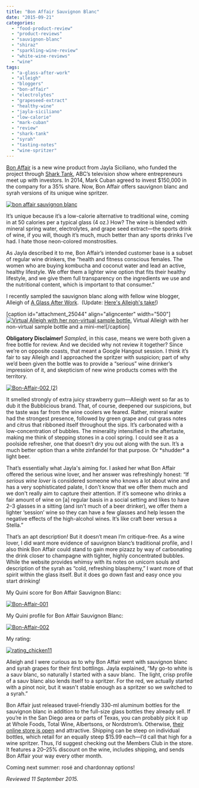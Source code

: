 ```yaml
---
title: "Bon Affair Sauvignon Blanc"
date: "2015-09-21"
categories: 
  - "food-product-review"
  - "product-reviews"
  - "sauvignon-blanc"
  - "shiraz"
  - "sparkling-wine-review"
  - "white-wine-reviews"
  - "wine"
tags: 
  - "a-glass-after-work"
  - "alleigh"
  - "bloggers"
  - "bon-affair"
  - "electrolytes"
  - "grapeseed-extract"
  - "healthy-wine"
  - "jayla-siciliano"
  - "low-calorie"
  - "mark-cuban"
  - "review"
  - "shark-tank"
  - "syrah"
  - "tasting-notes"
  - "wine-spritzer"
---
```


[Bon Affair](http://www.bonaffair.com/) is a new wine product from Jayla Siciliano, who funded the project through [Shark Tank](http://abc.go.com/shows/shark-tank), ABC’s television show where entrepreneurs meet up with investors. In 2014, Mark Cuban agreed to invest $150,000 in the company for a 35% share. Now, Bon Affair offers sauvignon blanc and syrah versions of its unique wine spritzer.

[![bon affair sauvignon blanc](http://s3.amazonaws.com/thegourmez-wpmedia/2015/09/Bon-Affair-001-2-334x500.jpg)](http://s3.amazonaws.com/thegourmez-wpmedia/2015/09/Bon-Affair-001-2.jpg)

It’s unique because it’s a low-calorie alternative to traditional wine, coming in at 50 calories per a typical glass (4 oz.) How? The wine is blended with mineral spring water, electrolytes, and grape seed extract—the sports drink of wine, if you will, though it’s much, much better than any sports drinks I’ve had. I hate those neon-colored monstrosities.

As Jayla described it to me, Bon Affair’s intended customer base is a subset of regular wine drinkers, the “health and fitness conscious females. The women who are buying kombucha and coconut water and lead an active, healthy lifestyle. We offer them a lighter wine option that fits their healthy lifestyle, and we give them full transparency on the ingredients we use and the nutritional content, which is important to that consumer.”

I recently sampled the sauvignon blanc along with fellow wine blogger, Alleigh of [A Glass After Work](http://aglassafterwork.com/blog/).  (Update: [Here's Alleigh's take!](http://aglassafterwork.com/blog/?p=3316))

\[caption id="attachment\_25044" align="aligncenter" width="500"\][![Virtual Alleigh with her non-virtual sample bottle.](http://s3.amazonaws.com/thegourmez-wpmedia/2015/09/Bon-affair-500x379.jpg)](http://s3.amazonaws.com/thegourmez-wpmedia/2015/09/Bon-affair.jpg) Virtual Alleigh with her non-virtual sample bottle and a mini-me!\[/caption\]

**Obligatory Disclaimer!** _Sampled_, in this case, means we were both given a free bottle for review. And we decided why not review it together? Since we’re on opposite coasts, that meant a Google Hangout session. I think it’s fair to say Alleigh and I approached the spritzer with suspicion; part of why we’d been given the bottle was to provide a “serious” wine drinker’s impression of it, and skepticism of new wine products comes with the territory.

[![Bon-Affair-002 (2)](http://s3.amazonaws.com/thegourmez-wpmedia/2015/09/Bon-Affair-002-2-500x334.jpg)](http://s3.amazonaws.com/thegourmez-wpmedia/2015/09/Bon-Affair-002-2.jpg)

It smelled strongly of extra juicy strawberry gum—Alleigh went so far as to dub it the Bubblicious brand. That, of course, deepened our suspicions, but the taste was far from the wine coolers we feared. Rather, mineral water had the strongest presence, followed by green grape and cut grass notes and citrus that ribboned itself throughout the sips. It’s carbonated with a low-concentration of bubbles. The minerality intensified in the aftertaste, making me think of stepping stones in a cool spring. I could see it as a poolside refresher, one that doesn’t dry you out along with the sun. It’s a much better option than a white zinfandel for that purpose. Or \*shudder\* a light beer.

That’s essentially what Jayla's aiming for. I asked her what Bon Affair offered the serious wine lover, and her answer was refreshingly honest: “If _serious wine lover_ is considered someone who knows a lot about wine and has a very sophisticated palate, I don't know that we offer them much and we don't really aim to capture their attention. If it’s someone who drinks a fair amount of wine on \[a\] regular basis in a social setting and likes to have 2–3 glasses in a sitting (and isn't much of a beer drinker), we offer them a lighter ‘session’ wine so they can have a few glasses and help lessen the negative effects of the high-alcohol wines. It’s like craft beer versus a Stella.”

That’s an apt description! But it doesn’t mean I’m critique-free. As a wine lover, I did want more evidence of sauvignon blanc’s traditional profile, and I also think Bon Affair could stand to gain more pizazz by way of carbonating the drink closer to champagne with tighter, highly concentrated bubbles. While the website provides whimsy with its notes on unicorn souls and description of the syrah as “cold, refreshing blasphemy,” I want more of that spirit within the glass itself. But it does go down fast and easy once you start drinking!

My Quini score for Bon Affair Sauvignon Blanc:

[![Bon-Affair-001](http://s3.amazonaws.com/thegourmez-wpmedia/2015/09/Bon-Affair-001-357x500.jpg)](http://s3.amazonaws.com/thegourmez-wpmedia/2015/09/Bon-Affair-001.jpg)

My Quini profile for Bon Affair Sauvignon Blanc:

[![Bon-Affair-002](http://s3.amazonaws.com/thegourmez-wpmedia/2015/09/Bon-Affair-002-1024x905.jpg)](http://s3.amazonaws.com/thegourmez-wpmedia/2015/09/Bon-Affair-002.jpg)

My rating:

[![rating_chicken11](http://s3.amazonaws.com/thegourmez-wpmedia/2009/02/rating_chicken11.gif)](http://s3.amazonaws.com/thegourmez-wpmedia/2009/02/rating_chicken11.gif)

Alleigh and I were curious as to why Bon Affair went with sauvignon blanc and syrah grapes for their first bottlings. Jayla explained, “My go-to white is a sauv blanc, so naturally I started with a sauv blanc.  The light, crisp profile of a sauv blanc also lends itself to a spritzer. For the red, we actually started with a pinot noir, but it wasn't stable enough as a spritzer so we switched to a syrah.”

Bon Affair just released travel-friendly 330-ml aluminum bottles for the sauvignon blanc in addition to the full-size glass bottles they already sell. If you’re in the San Diego area or parts of Texas, you can probably pick it up at Whole Foods, Total Wine, Albertsons, or Nordstrom’s. Otherwise, [their online store is open](http://shop.bonaffair.com/Shop) and attractive. Shipping can be steep on individual bottles, which retail for an equally steep $15.99 each—I’d call that high for a wine spritzer. Thus, I’d suggest checking out the Members Club in the store. It features a 20–25% discount on the wine, includes shipping, and sends Bon Affair your way every other month.

Coming next summer: rosé and chardonnay options!

_Reviewed 11 September 2015._
